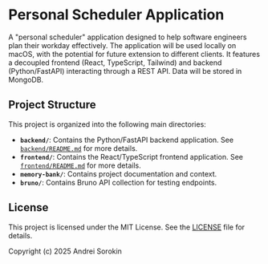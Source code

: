 # Personal Scheduler Application

A "personal scheduler" application designed to help software engineers plan their workday effectively. The application will be used locally on macOS, with the potential for future extension to different clients. It features a decoupled frontend (React, TypeScript, Tailwind) and backend (Python/FastAPI) interacting through a REST API. Data will be stored in MongoDB.

## Project Structure

This project is organized into the following main directories:

-   **`backend/`**: Contains the Python/FastAPI backend application. See [`backend/README.md`](backend/README.md:1) for more details.
-   **`frontend/`**: Contains the React/TypeScript frontend application. See [`frontend/README.md`](frontend/README.md:1) for more details.
-   **`memory-bank/`**: Contains project documentation and context.
-   **`bruno/`**: Contains Bruno API collection for testing endpoints.

## License

This project is licensed under the MIT License. See the [LICENSE](LICENSE:1) file for details.

Copyright (c) 2025 Andrei Sorokin

